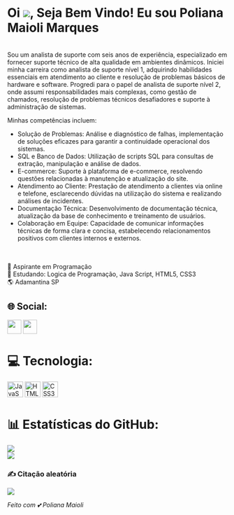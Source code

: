 Oi ![](https://user-images.githubusercontent.com/18350557/176309783-0785949b-9127-417c-8b55-ab5a4333674e.gif), Seja Bem Vindo! Eu sou Poliana Maioli Marques
==============================================================================================================================================


<br>Sou um analista de suporte com seis anos de experiência, especializado em fornecer suporte técnico de alta qualidade em ambientes dinâmicos. Iniciei minha carreira como analista de suporte nível 1, adquirindo habilidades essenciais em atendimento ao cliente e resolução de problemas básicos de hardware e software. Progredi para o papel de analista de suporte nível 2, onde assumi responsabilidades mais complexas, como gestão de chamados, resolução de problemas técnicos desafiadores e suporte à administração de sistemas.

Minhas competências incluem:

- Solução de Problemas: Análise e diagnóstico de falhas, implementação de soluções eficazes para garantir a continuidade operacional dos sistemas.<br>
- SQL e Banco de Dados: Utilização de scripts SQL para consultas de extração, manipulação e análise de dados.<br>
- E-commerce: Suporte à plataforma de e-commerce, resolvendo questões relacionadas à manutenção e atualização do site.<br>
- Atendimento ao Cliente: Prestação de atendimento a clientes via online e telefone, esclarecendo dúvidas na utilização do sistema e realizando análises de incidentes.<br>
- Documentação Técnica: Desenvolvimento de documentação técnica, atualização da base de conhecimento e treinamento de usuários.<br>
- Colaboração em Equipe: Capacidade de comunicar informações técnicas de forma clara e concisa, estabelecendo relacionamentos positivos com clientes internos e externos. <br>

<br><br>🚀 Aspirante em Programação
<br>🧠 Estudando: Logica de Programação, Java Script, HTML5, CSS3
<br>🌎 Adamantina SP


## 🌐 Social:
<p align="left"> <a href="https://www.github.com/PolianaMaioli" target="_blank" rel="noreferrer"><img src="https://raw.githubusercontent.com/danielcranney/readme-generator/main/public/icons/socials/github.svg" width="32" height="32" /></a>
<a href="https://www.linkedin.com/in/poliana-maioli-marques-293a6848/" target="_blank" rel="noreferrer"><img src="https://raw.githubusercontent.com/danielcranney/readme-generator/main/public/icons/socials/linkedin.svg" width="32" height="32" /></a></p>

# 💻 Tecnologia:
<p align="left">
<a href="https://developer.mozilla.org/en-US/docs/Web/JavaScript" target="_blank" rel="noreferrer"><img src="https://raw.githubusercontent.com/danielcranney/readme-generator/main/public/icons/skills/javascript-colored.svg" width="36" height="36" alt="JavaScript" /></a>
<a href="https://developer.mozilla.org/en-US/docs/Glossary/HTML5" target="_blank" rel="noreferrer"><img src="https://raw.githubusercontent.com/danielcranney/readme-generator/main/public/icons/skills/html5-colored.svg" width="36" height="36" alt="HTML5" /></a>
<a href="https://www.w3.org/TR/CSS/#css" target="_blank" rel="noreferrer"><img src="https://raw.githubusercontent.com/danielcranney/readme-generator/main/public/icons/skills/css3-colored.svg" width="36" height="36" alt="CSS3" /></a>
</p>


# 📊 Estatísticas do GitHub:
![](https://github-readme-stats.vercel.app/api?username=polianamaioli&theme=monokai&hide_border=false&include_all_commits=false&count_private=true)<br/>
![](https://github-readme-streak-stats.herokuapp.com/?user=polianamaioli&theme=monokai&hide_border=false)<br/>


### ✍️ Citação aleatória 
![](https://quotes-github-readme.vercel.app/api?type=horizontal&theme=dark)




<i> Feito com 💕 Poliana Maioli </i>
